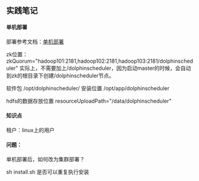 ## 实践笔记

#### 单机部署
部署参考文档：[单机部署](https://dolphinscheduler.apache.org/zh-cn/docs/1.3.6/user_doc/standalone-deployment.html)

zk位置： 
zkQuorum="hadoop101:2181,hadoop102:2181,hadoop103:2181/dolphinscheduler"
实际上，不需要加上/dolphinscheduler，因为启动master的时候，会自动到zk的根目录下创建/dolphinscheduler节点。


软件包 /opt/dolphinscheduler/
安装位置 /opt/app/dolphinscheduler

hdfs的数据存放位置
resourceUploadPath="/data/dolphinscheduler"



#### 知识点
租户：linux上的用户


#### 问题：
单机部署后，如何改为集群部署？

sh install.sh 是否可以重复执行安装

